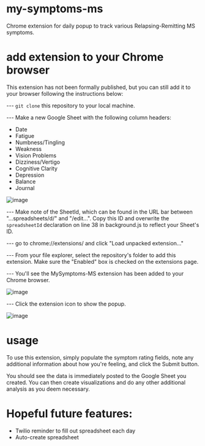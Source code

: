 # my-symptoms-ms
Chrome extension for daily popup to track various Relapsing-Remitting MS symptoms.

# add extension to your Chrome browser
This extension has not been formally published, but you can still add it to your browser following the instructions below:

--- `git clone` this repository to your local machine.

--- Make a new Google Sheet with the following column headers:

* Date
* Fatigue
* Numbness/Tingling
* Weakness
* Vision Problems
* Dizziness/Vertigo
* Cognitive Clarity
* Depression
* Balance
* Journal

![image](https://drive.google.com/uc?export=view&id=1qCoZS-6cejlbQCzmhVA2vSkld-j2_Nhs)

--- Make note of the SheetId, which can be found in the URL bar between "...spreadsheets/d/" and "/edit...". Copy this ID and overwrite the `spreadsheetId` declaration on line 38 in background.js to reflect your Sheet's ID.

--- go to chrome://extensions/ and click "Load unpacked extension..."

--- From your file explorer, select the repository's folder to add this extension. Make sure the "Enabled" box is checked on the extensions page.

--- You'll see the MySymptoms-MS extension has been added to your Chrome browser. 

![image](https://drive.google.com/uc?export=view&id=1WxQ7EXJeUnywRmN7DlYZEPJESg-2RR_m)

--- Click the extension icon to show the popup. 

![image](https://drive.google.com/uc?export=view&id=1V453htu8XNFU-pNdrBYxk4Ox770_O7tA)

# usage
To use this extension, simply populate the symptom rating fields, note any additional information about how you're feeling, and click the Submit button.

You should see the data is immediately posted to the Google Sheet you created. You can then create visualizations and do any other additional analysis as you deem necessary.

# Hopeful future features:
* Twilio reminder to fill out spreadsheet each day
* Auto-create spreadsheet

